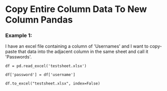 # Copy Entire Column Data To New Column Pandas

### Example 1:

I have an excel file containing a column of 'Usernames' and I want to copy-paste that data into the adjacent column in the same sheet and call it 'Passwords'. 

```text
df = pd.read_excel('testsheet.xlsx')

df['password'] = df['username']

df.to_excel("testsheet.xlsx", index=False)
```

